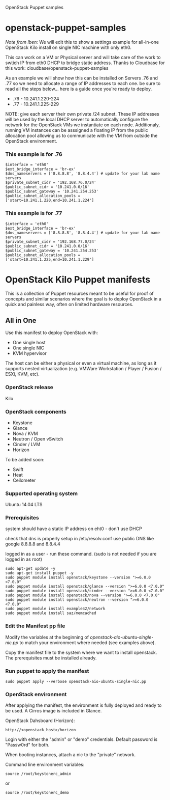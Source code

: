 OpenStack Puppet samples
# openstack-puppet-samples

*Note from Iben:* We will edit this to show a settings example for all-in-one OpenStack Kilo install on single NIC machine with only eth0.

This can work on a VM or Physical server and will take care of the work to swtich IP from eth0 DHCP to bridge static address.
Thanks to Cloudbase for this work: cloudbase/openstack-puppet-samples

As an example we will show how this can be installed on Servers .76 and .77 so we need to allocate a range of IP addresses to each one.
be sure to read all the steps below... here is a guide once you're ready to deploy.

* .76 - 10.241.1.220-224
* .77 - 10.241.1.225-229

NOTE: give each server their own private /24 subnet. These IP addresses will be used by the local DHCP server to automatically configure the network for the OpenStack VMs we instantiate on each node. Additionaly, running VM instances can be asssigned a floating IP from the public allocation pool allowing us to communicate with the VM from outside the OpenStack environment. 

### This example is for .76

    $interface = 'eth0'
    $ext_bridge_interface = 'br-ex'
    $dns_nameservers = ['8.8.8.8', '8.8.4.4'] # update for your lab name servers
    $private_subnet_cidr = '192.168.76.0/24' 
    $public_subnet_cidr = '10.241.0.0/16'
    $public_subnet_gateway = '10.241.254.253'
    $public_subnet_allocation_pools = ['start=10.241.1.220,end=10.241.1.224']

### This example is for .77

    $interface = 'eth0'
    $ext_bridge_interface = 'br-ex'
    $dns_nameservers = ['8.8.8.8', '8.8.4.4'] # update for your lab name servers
    $private_subnet_cidr = '192.168.77.0/24' 
    $public_subnet_cidr = '10.241.0.0/16'
    $public_subnet_gateway = '10.241.254.253'
    $public_subnet_allocation_pools = ['start=10.241.1.225,end=10.241.1.229']


OpenStack Kilo Puppet manifests
===============================

This is a collection of Puppet resources meant to be useful for proof of
concepts and similar scenarios where the goal is to deploy OpenStack in a
quick and painless way, often on limited hardware resources.

All in One
----------

Use this manifest to deploy OpenStack with:

* One single host
* One single NIC
* KVM hypervisor

The host can be either a physical or even a virtual machine, as long as it supports nested
virtualization (e.g. VMWare Workstation / Player / Fusion / ESXi, KVM, etc).

### OpenStack release

Kilo

### OpenStack components

* Keystone
* Glance
* Nova / KVM
* Neutron / Open vSwitch
* Cinder / LVM
* Horizon

To be added soon:

* Swift
* Heat
* Ceilometer

### Supported operating system

Ubuntu 14.04 LTS

### Prerequisites

system should have a static IP address on eht0 - don't use DHCP 

check that dns is properly setup in /etc/resolv.conf use public DNS like google 8.8.8.8 and 8.8.4.4

logged in as a user - run these command. (sudo is not needed if you are logged in as root)

    sudo apt-get update -y
    sudo apt-get install puppet -y
    sudo puppet module install openstack/keystone --version ">=6.0.0 <7.0.0"
    sudo puppet module install openstack/glance --version ">=6.0.0 <7.0.0"
    sudo puppet module install openstack/cinder --version ">=6.0.0 <7.0.0"
    sudo puppet module install openstack/nova --version ">=6.0.0 <7.0.0"
    sudo puppet module install openstack/neutron --version ">=6.0.0 <7.0.0"
    sudo puppet module install example42/network
    sudo puppet module install saz/memcached

### Edit the Manifest pp file

Modify the variables at the beginning of _openstack-aio-ubuntu-single-nic.pp_
to match your environment where needed (see examples above).

Copy the manifest file to the system where we want to install openstack. The prerequisites must be installed already.

### Run puppet to apply the manifest

    sudo puppet apply --verbose openstack-aio-ubuntu-single-nic.pp

### OpenStack environment

After applying the manifest, the environment is fully deployed and ready to be
used. A Cirros image is included in Glance.

OpenStack Dahsboard (Horizon):

    http://<openstack_host>/horizon

Login with either the "admin" or "demo" credentials. Default password is
"Passw0rd" for both.

When booting instances, attach a nic to the "private" network.

Command line environment variables:

    source /root/keystonerc_admin

or

    source /root/keystonerc_demo

